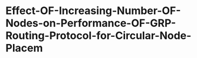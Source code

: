 # Effect-OF-Increasing-Number-OF-Nodes-on-Performance-OF-GRP-Routing-Protocol-for-Circular-Node-Placem